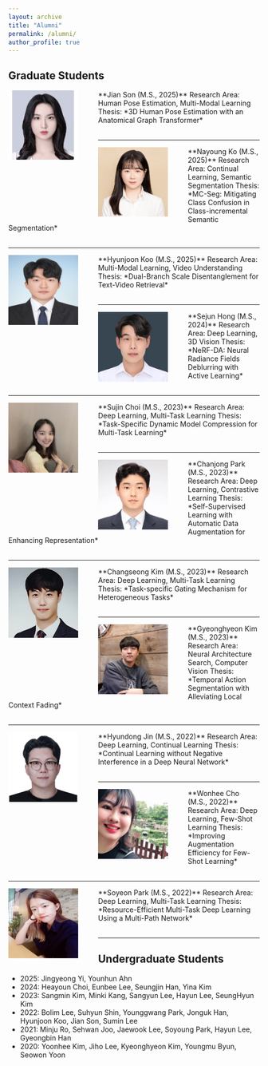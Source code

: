 ```yaml
---
layout: archive
title: "Alumni"
permalink: /alumni/
author_profile: true
---
```


## Graduate Students


<img src='/images/Jian Son.PNG' width="140" align="left" style="margin-right:40px">
**Jian Son (M.S., 2025)**  
Research Area: Human Pose Estimation, Multi-Modal Learning           
Thesis: *3D Human Pose Estimation with an Anatomical Graph Transformer* <br><br>

-----
<img src='/images/Nayoung Ko2.jpg' width="140" align="left" style="margin-right:40px">
**Nayoung Ko (M.S., 2025)**  
Research Area: Continual Learning, Semantic Segmentation           
Thesis: *MC-Seg: Mitigating Class Confusion in Class-incremental Semantic Segmentation* <br><br>

-----
<img src='/images/Hyunjoon Koo.jpg' width="140" align="left" style="margin-right:40px">
**Hyunjoon Koo (M.S., 2025)**  
Research Area: Multi-Modal Learning, Video Understanding           
Thesis: *Dual-Branch Scale Disentanglement for Text-Video Retrieval* <br><br>

-----
<img src='/images/Sejun Hong.jpg' width="140" align="left" style="margin-right:40px">
**Sejun Hong (M.S., 2024)**    
Research Area: Deep Learning, 3D Vision           
Thesis: *NeRF-DA: Neural Radiance Fields Deblurring with Active Learning* <br><br>

-----
<img src='/images/Sujin Choi.jpg' width="140" align="left" style="margin-right:40px">
**Sujin Choi (M.S., 2023)**      
Research Area: Deep Learning, Multi-Task Learning           
Thesis: *Task-Specific Dynamic Model Compression for Multi-Task Learning* <br><br>    

-----
<img src='/images/Chanjong Park2.jpg' width="140" align="left" style="margin-right:40px">
**Chanjong Park (M.S., 2023)**      
Research Area: Deep Learning, Contrastive Learning           
Thesis: *Self-Supervised Learning with Automatic Data Augmentation for Enhancing Representation* <br><br>


-----
<img src='/images/Changseong Kim.jpg' width="140" align="left" style="margin-right:40px">
**Changseong Kim (M.S., 2023)**      
Research Area: Deep Learning, Multi-Task Learning           
Thesis: *Task-specific Gating Mechanism for Heterogeneous Tasks*  <br><br>

-----
<img src='/images/Gyeonghyeon Kim.png' width="140" align="left" style="margin-right:40px">
**Gyeonghyeon Kim (M.S., 2023)**     
Research Area: Neural Architecture Search, Computer Vision             
Thesis: *Temporal Action Segmentation with Alleviating Local Context Fading*  <br><br>

-----
<img src='/images/Hyundong Jin3.png' width="140" align="left" style="margin-right:40px">
**Hyundong Jin (M.S., 2022)**     
Research Area: Deep Learning, Continual Learning             
Thesis: *Continual Learning without Negative Interference in a Deep Neural Network*  <br><br>

-----
<img src='/images/wonhee300.jpg' width="140" align="left" style="margin-right:40px">
**Wonhee Cho (M.S., 2022)**      
Research Area: Deep Learning, Few-Shot Learning       
Thesis: *Improving Augmentation Efficiency for Few-Shot Learning* <br><br>

----
<img src='/images/Soyeon Park.jpg' width="140" align="left" style="margin-right:40px"> 
**Soyeon Park (M.S., 2022)**      
Research Area: Deep Learning, Multi-Task Learning       
Thesis: *Resource-Efficient Multi-Task Deep Learning Using a Multi-Path Network*  <br><br>


-----
## Undergraduate Students

* 2025: Jingyeong Yi, Younhun Ahn
* 2024: Heayoun Choi, Eunbee Lee, Seungjin Han, Yina Kim
* 2023: Sangmin Kim, Minki Kang, Sangyun Lee, Hayun Lee, SeungHyun Kim
* 2022: Bolim Lee, Suhyun Shin, Younggwang Park, Jonguk Han, Hyunjoon Koo, Jian Son, Sumin Lee
* 2021: Minju Ro, Sehwan Joo, Jaewook Lee, Soyoung Park, Hayun Lee, Gyeongbin Han
* 2020: Yoonhee Kim, Jiho Lee, Kyeonghyeon Kim, Youngmu Byun, Seowon Yoon
